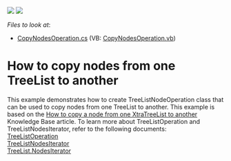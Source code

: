 <!-- default badges list -->
[![](https://img.shields.io/badge/Open_in_DevExpress_Support_Center-FF7200?style=flat-square&logo=DevExpress&logoColor=white)](https://supportcenter.devexpress.com/ticket/details/E3164)
[![](https://img.shields.io/badge/📖_How_to_use_DevExpress_Examples-e9f6fc?style=flat-square)](https://docs.devexpress.com/GeneralInformation/403183)
<!-- default badges end -->
<!-- default file list -->
*Files to look at*:

* [CopyNodesOperation.cs](./CS/CopyNodesExample/CopyNodesOperation.cs) (VB: [CopyNodesOperation.vb](./VB/CopyNodesExample/CopyNodesOperation.vb))
<!-- default file list end -->
# How to copy nodes from one TreeList to another


<p>This example demonstrates how to create TreeListNodeOperation class that can be used to copy nodes from one TreeList to another. This example is based on the <a href="https://www.devexpress.com/Support/Center/p/A411">How to copy a node from one XtraTreeList to another</a> Knowledge Base article. To learn more about TreeListOperation and TreeListNodesIterator, refer to the following documents:<br />
<a href="http://documentation.devexpress.com/#WindowsForms/clsDevExpressXtraTreeListNodesOperationsTreeListOperationtopic"><u>TreeListOperation</u></a><br />
<a href="http://documentation.devexpress.com/#WindowsForms/clsDevExpressXtraTreeListNodesOperationsTreeListNodesIteratortopic"><u>TreeListNodesIterator</u></a><br />
<a href="http://documentation.devexpress.com/#WindowsForms/DevExpressXtraTreeListTreeList_NodesIteratortopic"><u>TreeList.NodesIterator</u></a></p>

<br/>


